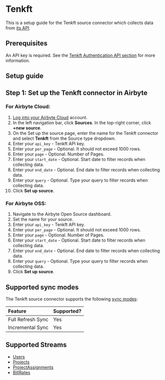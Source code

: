 # Tenkft

This is a setup guide for the Tenkft source connector which collects data from [its API](https://10kft.github.io/10kft-api/).

## Prerequisites

An API key is required. See the [Tenkft Authentication API section](https://10kft.github.io/10kft-api/#authentication) for more information.

## Setup guide

## Step 1: Set up the Tenkft connector in Airbyte

### For Airbyte Cloud:

1. [Log into your Airbyte Cloud](https://cloud.airbyte.io/workspaces) account.
2. In the left navigation bar, click **Sources**. In the top-right corner, click **+new source**.
3. On the Set up the source page, enter the name for the Tenkft connector and select **Tenkft** from the Source type dropdown.
4. Enter your `api_key` - Tenkft API key.
5. Enter your `per_page` - Optional. It should not exceed 1000 rows.
6. Enter your `page` - Optional. Number of Pages.
7. Enter your `start_date` - Optional. Start date to filter records when collecting data.
8. Enter your `end_date` - Optional. End date to filter records when collecting data.
9. Enter your `query` - Optional. Type your query to filter records when collecting data.
10. Click **Set up source**.

### For Airbyte OSS:

1. Navigate to the Airbyte Open Source dashboard.
2. Set the name for your source. 
3. Enter your `api_key` - Tenkft API key. 
4. Enter your `per_page` - Optional. It should not exceed 1000 rows.
5. Enter your `page` - Optional. Number of Pages.
6. Enter your `start_date` - Optional. Start date to filter records when collecting data.
7. Enter your `end_date` - Optional. End date to filter records when collecting data.
8. Enter your `query` - Optional. Type your query to filter records when collecting data. 
9. Click **Set up source**.

## Supported sync modes

The Tenkft source connector supports the following [sync modes](https://docs.airbyte.com/cloud/core-concepts#connection-sync-modes):

| Feature           | Supported? |
| :---------------- |:-----------|
| Full Refresh Sync | Yes        |
| Incremental Sync  | Yes        |

## Supported Streams

* [Users](https://10kft.github.io/10kft-api/#users)
* [Projects](https://10kft.github.io/10kft-api/#list-projects)
* [ProjectAssignments](https://10kft.github.io/10kft-api/#list-all-assignments)
* [BillRates](https://10kft.github.io/10kft-api/#bill-rates)
